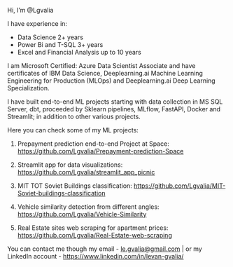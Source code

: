Hi, I’m @Lgvalia

I have experience in:
- Data Science 2+ years 
- Power Bi and T-SQL 3+ years
- Excel and Financial Analysis up to 10 years


I am Microsoft Certified: Azure Data Scientist Associate and have certificates of IBM Data Science, Deeplearning.ai Machine Learning Engineering for Production (MLOps) and Deeplearning.ai Deep Learning Specialization.

I have built end-to-end ML projects starting with data collection in MS SQL Server, dbt, proceeded by Sklearn pipelines, MLflow, FastAPI, Docker and Streamlit; in addition to other various projects.


Here you can check some of my ML projects:

1. Prepayment prediction end-to-end Project at Space:
https://github.com/Lgvalia/Prepayment-prediction-Space

2. Streamlit app for data visualizations:
https://github.com/Lgvalia/streamlit_app_picnic

3. MIT TOT Soviet Buildings classification:
https://github.com/Lgvalia/MIT-Soviet-buildings-classification

4. Vehicle similarity detection from different angles:
https://github.com/Lgvalia/Vehicle-Similarity

5. Real Estate sites web scraping for apartment prices:
https://github.com/Lgvalia/Real-Estate-web-scraping



You can contact me though my email - le.gvalia@gmail.com
 | or my LinkedIn account - https://www.linkedin.com/in/levan-gvalia/

<!---
Lgvalia/Lgvalia is a ✨ special ✨ repository because its `README.md` (this file) appears on your GitHub profile.
You can click the Preview link to take a look at your changes.
--->

